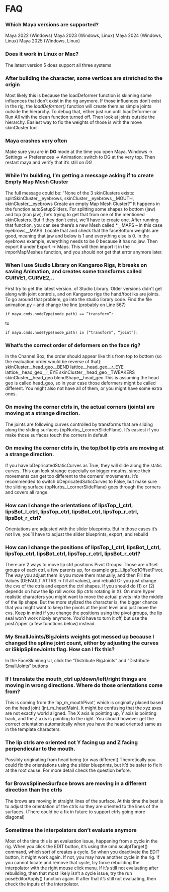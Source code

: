 # FAQ

### Which Maya versions are supported?
Maya 2022 (Windows)
Maya 2023 (Windows, Linux)
Maya 2024 (Windows, Linux)
Maya 2025 (Windows, Linux)


### Does it work in Linux or Mac?
The latest version 5 does support all three systems


### After building the character, some vertices are stretched to the origin
Most likely this is because the loadDeformer function is skinning some influences that don’t exist in the rig anymore. If those influences don’t exist in the rig, the *loadDeformer()* function will create them as simple joints outside the hierarchy.
To debug that, either just run until loadDeformer or Run All with the clean function turned off. Then look at joints outside the hierarchy. Easiest way to fix the weights of those is with the move skinCluster tool

### Maya crashes very often
Make sure you are in **DG** mode at the time you open Maya. Windows -> Settings -> Preferences -> Animation: switch to DG at the very top. Then restart maya and verify that it’s still on *DG*


### While I’m building, I’m getting a message asking if to create Empty Map Mesh Cluster
The full message could be: “None of the 3 skinClusters exists: splitSkinCluster__eyebrows, skinCluster__eyebrows__MOUTH, skinCluster__eyebrows
Create an empty Map Mesh Cluster?”
It happens in the function autoSetupSliders. For splitting some shapes to bottom (jaw) and top (non jaw), he’s trying to get that from one of the mentioned skinClusters. But if they don’t exist, we’ll have to create one. After running that function, you can see there’s a new Mesh called *__MAPS – in this case eyebrows__MAPS. Locate that and check that the faceBottom weights are good, meaning that jaw and below is 1 and everything else is 0. In the eyebrows example, everything needs to be 0 because it has no jaw.
Then export it under Export -> Maps.
This will then import it in the imporMapMeshes function, and you should not get that error anymore later.


### When I use Studio Library on Kangaroo Rigs, it breaks on saving Animation, and creates some transforms called CURVE1, CURVE2,..
First try to get the latest version. of Studio Library. Older versions didn't get along with joint controls, and on Kangaroo rigs the 
hand/foot iks are joints. 
To go around that problem, go into the studio library code. Find the file animation.py – and change the line (probably on Line 567)
```
if maya.cmds.nodeType(node_path) == “transform”:
```
to
```
if maya.cmds.nodeType(node_path) in [“transform”, “joint”]:
```



### What’s the correct order of deformers on the face rig?
In the Channel Box, the order should appear like this from top to bottom (so the evaluation order would be reverse of that):
skinCluster__head_geo__BEND
lattice__head_geo__r_EYE
lattice__head_geo__l_EYE
skinCluster__head_geo__TWEAKERS
skinCluster__head_geo
blendShape__head_geo
This is assuming the head geo is called head_geo, so in your case those deformers might be called different.
You might also not have all of them, or you might have some extra ones.




### On moving the corner ctrls in, the actual corners (joints) are moving at a strange direction.
The joints are following curves controlled by transforms that are sliding along the sliding surfaces (bpNurbs_l_cornerSlidePlane). It’s easiest if you make those surfaces touch the corners in default


### On moving the corner ctrls in, the top/bot lip ctrls are moving at a strange direction.
If you have bDepricatedStaticCurves as True, they will slide along the static curves. This can look strange especially on bigger mouths, since their movements can get too different to the corners’ movements. It’s recommended to switch bDepricatedSaticCurves to False, but make sure the sliding surface (bpNurbs_l_cornerSlidePlane) goes through the corners and covers all range.


### How can I change the orientations of lipsTop_l_ctrl, lipsBot_l_ctrl, lipsTop_ctrl, lipsBot_ctrl, lipsTop_r_ctrl, lipsBot_r_ctrl?
Orientations are adjusted with the slider blueprints. But in those cases it’s not live, you’ll have to adjust the slider blueprints, export, and rebuild


### How can I change the positions of lipsTop_l_ctrl, lipsBot_l_ctrl, lipsTop_ctrl, lipsBot_ctrl, lipsTop_r_ctrl, lipsBot_r_ctrl?
There are 2 ways to move lip ctrl positions
Pivot Groups: Those are offset groups of each ctrl, a few parents up, for example grp_l_lipsTop1OffsetPivot. The way you adjust them is you move them manually, and then Fill the Values (DEFAULT ATTRS -> fill all values), and rebuild
Or you just change the cvs of the ctrls and export the ctrl shapes.
If you should do (1) or (2) depends on how the lip roll works (lip ctrls rotating in X). On more hyper realistic characters you might want to move the actual pivots into the middle of the lip shape. But the more stylized the character is, the bigger chance that you might want to keep the pivots at the joint level and just move the cvs.
Keep in mind if you change the positions using the pivot groups, the lip seal won’t work nicely anymore. You’d have to turn it off, but use the postZipper (a few functions below) instead.


### My SmallJoints/BigJoints weights got messed up because I changed the spline joint count, either by adjusting the curves or iSkipSplineJoints flag. How can I fix this?
In the FaceSkininng UI, click the “Distribute BigJoints” and “Distribute SmallJoints” buttons


### If I translate the mouth_ctrl up/down/left/right things are moving in wrong directions. Where do those orientations come from?
This is coming from the ‘bp_m_mouthPivot’, which is originally placed based on the head joint (jnt_m_headMain). It might be confusing that the xyz axes are not exactly world aligned. The X axis is pointing up, Y axis is pointing back, and the Z axis is pointing to the right. You should however get the correct orientation automatically when you have the head oriented same as in the template characters. 

### The lip ctrls are oriented not Y facing up and Z facing perpendicular to the mouth.
Possibly originating from head being (or was different)
Theoretically you could fix the orientations using the slider blueprints, but it’d be safer to fix it at the root cause. For more detail check the question before.


### for BrowsSplinesSurface brows are moving in a different direction than the ctrls
The brows are moving in straight lines of the surface. At this time the best is to adjust the orientation of the ctrls so they are oriented to the lines of the surfaces. (There could be a fix in future to support ctrls going more diagonal)


### Sometimes the interpolators don’t evaluate anymore
Most of the time this is an evaluation issue, happening from a cycle in the rig. When you click the EDIT button, it’s using the cmd.sculptTarget() command, which sort of creates a cycle. So when you deactivate the EDIT button, it might work again.
If not, you may have another cycle in the rig. If you cannot locate and remove that cycle, try force rebuilding the interpolator with the right mouse click menu. 
If it’s still not evaluating after rebuilding, then that most likely isn’t a cycle issue, try the run poseEditorApply() function again. 
If after that it’s still not evaluating, then check the inputs of the interpolator.

